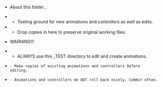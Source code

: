 * About this folder...
*   - Testing ground for new animations and controllers as well as edits. 
*   - Drop copies in here to preserve original working files.

* WARNING!!!
*   - ALWAYS use this _TEST directory to edit and create animations. 
*     - Make copies of existing animations and controllers before editing.
*     - Animations and controllers do NOT roll back nicely. Commit often.